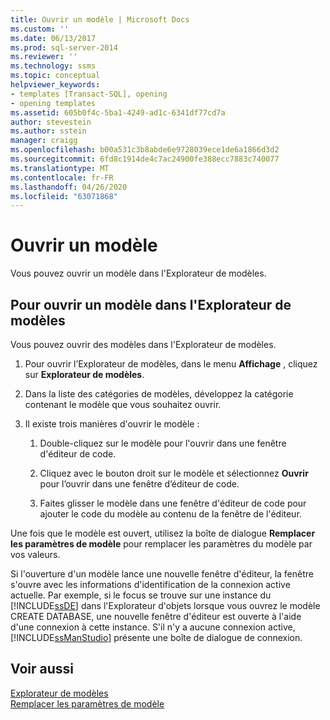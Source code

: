 ```yaml
---
title: Ouvrir un modèle | Microsoft Docs
ms.custom: ''
ms.date: 06/13/2017
ms.prod: sql-server-2014
ms.reviewer: ''
ms.technology: ssms
ms.topic: conceptual
helpviewer_keywords:
- templates [Transact-SQL], opening
- opening templates
ms.assetid: 605b0f4c-5ba1-4249-ad1c-6341df77cd7a
author: stevestein
ms.author: sstein
manager: craigg
ms.openlocfilehash: b00a531c3b8abde6e9728039ece1de6a1866d3d2
ms.sourcegitcommit: 6fd8c1914de4c7ac24900fe388ecc7883c740077
ms.translationtype: MT
ms.contentlocale: fr-FR
ms.lasthandoff: 04/26/2020
ms.locfileid: "63071868"
---
```

# <a name="open-a-template"></a>Ouvrir un modèle
  Vous pouvez ouvrir un modèle dans l'Explorateur de modèles.  
  
## <a name="to-open-a-template-from-template-explorer"></a>Pour ouvrir un modèle dans l'Explorateur de modèles  
 Vous pouvez ouvrir des modèles dans l'Explorateur de modèles.  
  
1.  Pour ouvrir l’Explorateur de modèles, dans le menu **Affichage** , cliquez sur **Explorateur de modèles**.  
  
2.  Dans la liste des catégories de modèles, développez la catégorie contenant le modèle que vous souhaitez ouvrir.  
  
3.  Il existe trois manières d'ouvrir le modèle :  
  
    1.  Double-cliquez sur le modèle pour l'ouvrir dans une fenêtre d'éditeur de code.  
  
    2.  Cliquez avec le bouton droit sur le modèle et sélectionnez **Ouvrir** pour l’ouvrir dans une fenêtre d’éditeur de code.  
  
    3.  Faites glisser le modèle dans une fenêtre d'éditeur de code pour ajouter le code du modèle au contenu de la fenêtre de l'éditeur.  
  
 Une fois que le modèle est ouvert, utilisez la boîte de dialogue **Remplacer les paramètres de modèle** pour remplacer les paramètres du modèle par vos valeurs.  
  
 Si l'ouverture d'un modèle lance une nouvelle fenêtre d'éditeur, la fenêtre s'ouvre avec les informations d'identification de la connexion active actuelle. Par exemple, si le focus se trouve sur une instance du [!INCLUDE[ssDE](../../includes/ssde-md.md)] dans l'Explorateur d'objets lorsque vous ouvrez le modèle CREATE DATABASE, une nouvelle fenêtre d'éditeur est ouverte à l'aide d'une connexion à cette instance. S'il n'y a aucune connexion active, [!INCLUDE[ssManStudio](../../includes/ssmanstudio-md.md)] présente une boîte de dialogue de connexion.  
  
## <a name="see-also"></a>Voir aussi  
 [Explorateur de modèles](template-explorer.md)   
 [Remplacer les paramètres de modèle](replace-template-parameters.md)  
  
  
